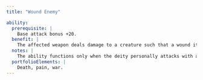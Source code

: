 ```yaml
---
title: "Wound Enemy"

ability:
  prerequisite: |
    Base attack bonus +20.
  benefit: |
    The affected weapon deals damage to a creature such that a wound it causes deals {% die_roll 1 6 0 %} points of damage per round thereafter in addition to the normal damage from the weapon. Multiple wounds from the weapon result in cumulative bleeding loss (two wounds for {% die_roll 2 6 0 %} points of damage per round, and so on). The bleeding can only be stopped by a successful {% spell_link heal %} check (DC 15 + the deity's rank) or the application of any _cure_ spell or other healing spell _(heal, healing circle,_ and so on).
  notes: |
    The ability functions only when the deity personally attacks with a physical weapon. The ability works with a ranged weapon, but not if someone else uses the weapon. The deity can apply to the ability to any weapon or natural weapon, but not to a spell, spell-like ability, supernatural ability, or divine ability. A deity can have this ability multiple times, and its effects stack.
  portfolioElements: |
    Death, pain, war.
---
```

